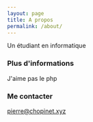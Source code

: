 ```yaml
---
layout: page
title: A propos
permalink: /about/
---
```


Un étudiant en informatique

### Plus d'informations

J'aime pas le php

### Me contacter

[pierre@chopinet.xyz](mailto:pierre@chopinet.xyz)
